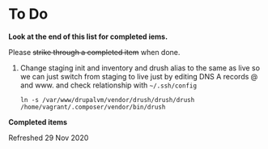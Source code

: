 # To Do

**Look at the end of this list for completed iems.**

Please ~~strike through a completed item~~ when done.

1. Change staging init and inventory and drush alias to the same as live so we can just switch from staging to live just by editing DNS A records @ and www. and check relationship with `~/.ssh/config`

    ```
    ln -s /var/www/drupalvm/vendor/drush/drush/drush /home/vagrant/.composer/vendor/bin/drush
    ```

**Completed items**

Refreshed 29 Nov 2020

